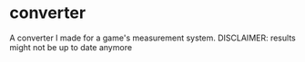 # converter
A converter I made for a game's measurement system. DISCLAIMER: results might not be up to date anymore

